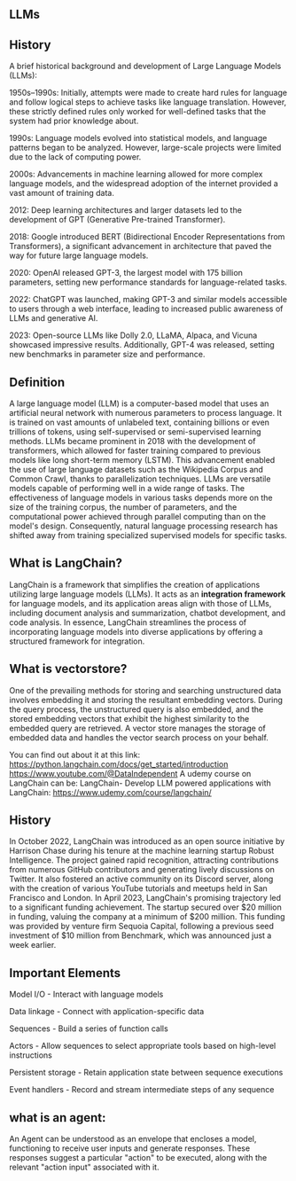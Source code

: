 ## LLMs

## History 
A brief historical background and development of Large Language Models (LLMs):

1950s–1990s:
Initially, attempts were made to create hard rules for language and follow logical steps to achieve tasks like language translation. However, these strictly defined rules only worked for well-defined tasks that the system had prior knowledge about.

1990s:
Language models evolved into statistical models, and language patterns began to be analyzed. However, large-scale projects were limited due to the lack of computing power.

2000s:
Advancements in machine learning allowed for more complex language models, and the widespread adoption of the internet provided a vast amount of training data.

2012:
Deep learning architectures and larger datasets led to the development of GPT (Generative Pre-trained Transformer).

2018:
Google introduced BERT (Bidirectional Encoder Representations from Transformers), a significant advancement in architecture that paved the way for future large language models.

2020:
OpenAI released GPT-3, the largest model with 175 billion parameters, setting new performance standards for language-related tasks.

2022:
ChatGPT was launched, making GPT-3 and similar models accessible to users through a web interface, leading to increased public awareness of LLMs and generative AI.

2023:
Open-source LLMs like Dolly 2.0, LLaMA, Alpaca, and Vicuna showcased impressive results. Additionally, GPT-4 was released, setting new benchmarks in parameter size and performance.




## Definition

A large language model (LLM) is a computer-based model that uses an artificial neural network with numerous parameters to process language. It is trained on vast amounts of unlabeled text, containing billions or even trillions of tokens, using self-supervised or semi-supervised learning methods. LLMs became prominent in 2018 with the development of transformers, which allowed for faster training compared to previous models like long short-term memory (LSTM). This advancement enabled the use of large language datasets such as the Wikipedia Corpus and Common Crawl, thanks to parallelization techniques. LLMs are versatile models capable of performing well in a wide range of tasks. The effectiveness of language models in various tasks depends more on the size of the training corpus, the number of parameters, and the computational power achieved through parallel computing than on the model's design. Consequently, natural language processing research has shifted away from training specialized supervised models for specific tasks.

## What is LangChain?

LangChain is a framework that simplifies the creation of applications utilizing large language models (LLMs). It acts as an **integration framework** for language models, and its application areas align with those of LLMs, including document analysis and summarization, chatbot development, and code analysis. In essence, LangChain streamlines the process of incorporating language models into diverse applications by offering a structured framework for integration.

## What is vectorstore?
One of the prevailing methods for storing and searching unstructured data involves embedding it and storing the resultant embedding vectors. During the query process, the unstructured query is also embedded, and the stored embedding vectors that exhibit the highest similarity to the embedded query are retrieved. A vector store manages the storage of embedded data and handles the vector search process on your behalf.





You can find out about it at this link: https://python.langchain.com/docs/get_started/introduction
https://www.youtube.com/@DataIndependent
A udemy course on LangChain can be: LangChain- Develop LLM powered applications with LangChain: https://www.udemy.com/course/langchain/

## History
In October 2022, LangChain was introduced as an open source initiative by Harrison Chase during his tenure at the machine learning startup Robust Intelligence. The project gained rapid recognition, attracting contributions from numerous GitHub contributors and generating lively discussions on Twitter. It also fostered an active community on its Discord server, along with the creation of various YouTube tutorials and meetups held in San Francisco and London. In April 2023, LangChain's promising trajectory led to a significant funding achievement. The startup secured over $20 million in funding, valuing the company at a minimum of $200 million. This funding was provided by venture firm Sequoia Capital, following a previous seed investment of $10 million from Benchmark, which was announced just a week earlier.

## Important Elements

Model I/O - Interact with language models

Data linkage - Connect with application-specific data

Sequences - Build a series of function calls

Actors - Allow sequences to select appropriate tools based on high-level instructions

Persistent storage - Retain application state between sequence executions

Event handlers - Record and stream intermediate steps of any sequence


## what is an agent: 
An Agent can be understood as an envelope that encloses a model, functioning to receive user inputs and generate responses. These responses suggest a particular "action" to be executed, along with the relevant "action input" associated with it.

